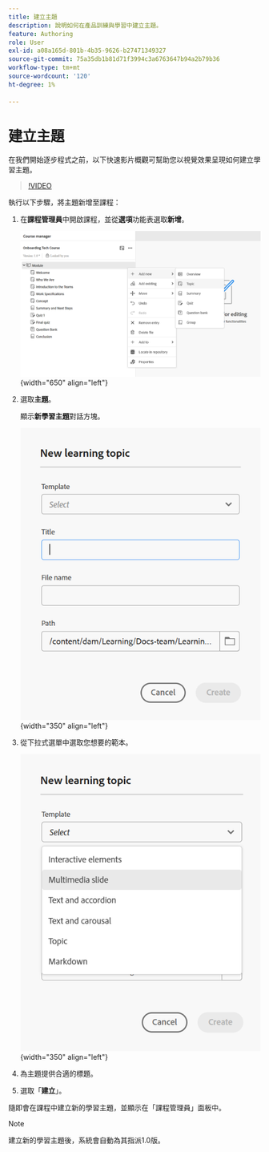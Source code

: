 ```yaml
---
title: 建立主題
description: 說明如何在產品訓練與學習中建立主題。
feature: Authoring
role: User
exl-id: a08a165d-801b-4b35-9626-b27471349327
source-git-commit: 75a35db1b81d71f3994c3a6763647b94a2b79b36
workflow-type: tm+mt
source-wordcount: '120'
ht-degree: 1%

---
```


# 建立主題

在我們開始逐步程式之前，以下快速影片概觀可幫助您以視覺效果呈現如何建立學習主題。

>[!VIDEO](https://video.tv.adobe.com/v/3475211/learning-content-aem-guides)


執行以下步驟，將主題新增至課程：

1. 在&#x200B;**課程管理員**&#x200B;中開啟課程，並從&#x200B;**選項**&#x200B;功能表選取&#x200B;**新增**。

   ![](assets/workflow-learning-content.png){width="650" align="left"}

1. 選取&#x200B;**主題**。

   顯示&#x200B;**新學習主題**&#x200B;對話方塊。

   ![](assets/new-learning-topic-dialog.png){width="350" align="left"}

1. 從下拉式選單中選取您想要的範本。

   ![](assets/template-types-lc.png){width="350" align="left"}

1. 為主題提供合適的標題。
1. 選取「**建立**」。

隨即會在課程中建立新的學習主題，並顯示在「課程管理員」面板中。

>[!NOTE]
>
> 建立新的學習主題後，系統會自動為其指派1.0版。
